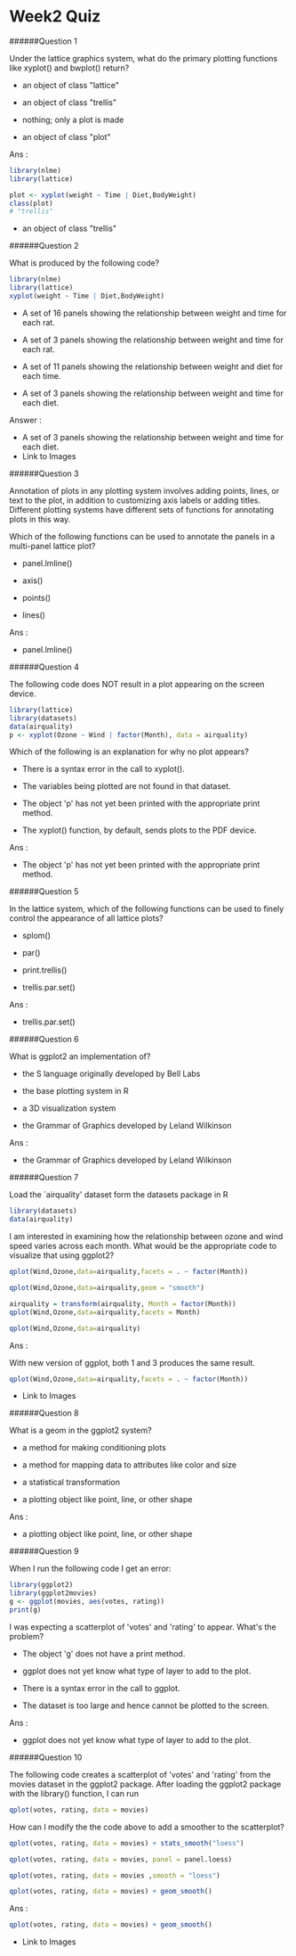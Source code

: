 # Week2 Quiz

######Question 1

Under the lattice graphics system, what do the primary plotting functions like xyplot() and bwplot() return?

- an object of class "lattice"

- an object of class "trellis"

- nothing; only a plot is made

- an object of class "plot"

Ans :

```R
library(nlme)
library(lattice)

plot <- xyplot(weight ~ Time | Diet,BodyWeight)
class(plot)
# "trellis"
```

- an object of class "trellis"

######Question 2

What is produced by the following code?

```R
library(nlme)
library(lattice)
xyplot(weight ~ Time | Diet,BodyWeight)
```


- A set of 16 panels showing the relationship between weight and time for each rat.

- A set of 3 panels showing the relationship between weight and time for each rat.

- A set of 11 panels showing the relationship between weight and diet for each time.

- A set of 3 panels showing the relationship between weight and time for each diet.

Answer :

- A set of 3 panels showing the relationship between weight and time for each diet.
- Link to Images

######Question 3

Annotation of plots in any plotting system involves adding points, lines, or text to the plot, in addition to customizing axis labels or adding titles. Different plotting systems have different sets of functions for annotating plots in this way.

Which of the following functions can be used to annotate the panels in a multi-panel lattice plot?

- panel.lmline()

- axis()

- points()

- lines()

Ans :

- panel.lmline()

######Question 4

The following code does NOT result in a plot appearing on the screen device.

```R
library(lattice)
library(datasets)
data(airquality)
p <- xyplot(Ozone ~ Wind | factor(Month), data = airquality)
```

Which of the following is an explanation for why no plot appears?

- There is a syntax error in the call to xyplot().

- The variables being plotted are not found in that dataset.

- The object 'p' has not yet been printed with the appropriate print method.

- The xyplot() function, by default, sends plots to the PDF device.

Ans :

- The object 'p' has not yet been printed with the appropriate print method.

######Question 5

In the lattice system, which of the following functions can be used to finely control the appearance of all lattice plots?

- splom()

- par()

- print.trellis()

- trellis.par.set()

Ans :

- trellis.par.set()

######Question 6

What is ggplot2 an implementation of?

- the S language originally developed by Bell Labs

- the base plotting system in R

- a 3D visualization system

- the Grammar of Graphics developed by Leland Wilkinson

Ans :

- the Grammar of Graphics developed by Leland Wilkinson

######Question 7

Load the `airquality' dataset form the datasets package in R

```R
library(datasets)
data(airquality)
```

I am interested in examining how the relationship between ozone and wind speed varies across each month. What would be the appropriate code to visualize that using ggplot2?

```R
qplot(Wind,Ozone,data=airquality,facets = . ~ factor(Month))

qplot(Wind,Ozone,data=airquality,geom = "smooth")

airquality = transform(airquality, Month = factor(Month))
qplot(Wind,Ozone,data=airquality,facets = Month)

qplot(Wind,Ozone,data=airquality)
```

Ans :

With new version of ggplot, both 1 and 3 produces the same result.

```R
qplot(Wind,Ozone,data=airquality,facets = . ~ factor(Month))
```

- Link to Images

######Question 8

What is a geom in the ggplot2 system?

- a method for making conditioning plots

- a method for mapping data to attributes like color and size

- a statistical transformation

- a plotting object like point, line, or other shape

Ans :

- a plotting object like point, line, or other shape

######Question 9

When I run the following code I get an error:

```R
library(ggplot2)
library(ggplot2movies)
g <- ggplot(movies, aes(votes, rating))
print(g)
```

I was expecting a scatterplot of 'votes' and 'rating' to appear. What's the problem?

- The object 'g' does not have a print method.

- ggplot does not yet know what type of layer to add to the plot.

- There is a syntax error in the call to ggplot.

- The dataset is too large and hence cannot be plotted to the screen.

Ans :

- ggplot does not yet know what type of layer to add to the plot.

######Question 10

The following code creates a scatterplot of 'votes' and 'rating' from the movies dataset in the ggplot2 package. After loading the ggplot2 package with the library() function, I can run

```R
qplot(votes, rating, data = movies)
```

How can I modify the the code above to add a smoother to the scatterplot?

```R
qplot(votes, rating, data = movies) + stats_smooth("loess")
```

```R
qplot(votes, rating, data = movies, panel = panel.loess) 
```

```R
qplot(votes, rating, data = movies ,smooth = "loess")
```

```R
qplot(votes, rating, data = movies) + geom_smooth()
```


Ans :

```R
qplot(votes, rating, data = movies) + geom_smooth()
```

- Link to Images